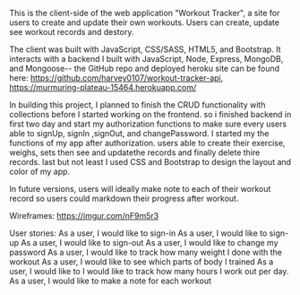This is the client-side of the web application "Workout Tracker", a site for users to create and update their own workouts. Users can create, update see workout records and destory.

The client was built with JavaScript, CSS/SASS, HTML5, and Bootstrap. It interacts with a backend I built with JavaScript, Node, Express, MongoDB, and Mongoose-- the GitHub repo and deployed heroku site can be found here: https://github.com/harvey0107/workout-tracker-api, https://murmuring-plateau-15464.herokuapp.com/

In building this project, I planned to finish the CRUD functionality with collections before I started working on the frontend. so i finished backend in first two day and start my authorization functions to make sure every users able to signUp, signIn ,signOut, and changePassword.
I started my the functions of my app after authorization. users able to create their exercise, weighs, sets then see and updatethe records and finally delete thire records. last but not least I used CSS and Bootstrap to design the layout and color of my app. 

In future versions, users will ideally make note to each of their workout record so users could markdown their progress after workout.


Wireframes: https://imgur.com/nF9m5r3

User stories:
As a user, I would like to sign-in
As a user, I would like to sign-up
As a user, I would like to sign-out
As a user, I would like to change my password
As a user, I would like to track how many weight I done with the workout
As a user, I would like to see which parts of body I trained
As a user, I would like to I would like to track how many hours I work out per day.
As a user, I would like to make a note for each workout

